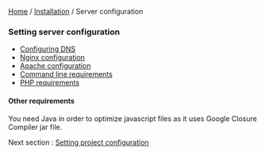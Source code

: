[Home](../../README.md) / [Installation](../configuration.md) / Server configuration

### Setting server configuration

- [Configuring DNS](serverConfiguration/dns.md)
- [Nginx configuration](serverConfiguration/nginx.md)
- [Apache configuration](serverConfiguration/apache.md)
- [Command line requirements](serverConfiguration/commandLine.md)
- [PHP requirements](serverConfiguration/php.md)

#### Other requirements
You need Java in order to optimize javascript files as it uses Google Closure Compiler jar file.

Next section : [Setting project configuration](projectConfiguration.md)
